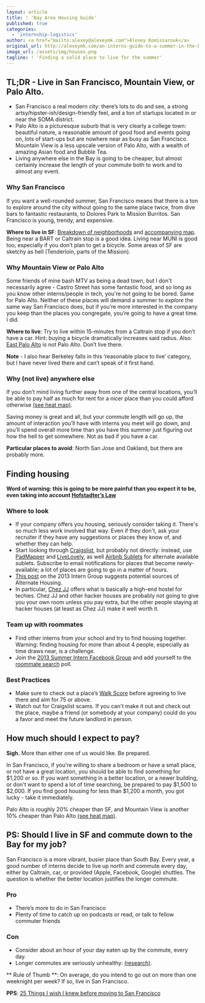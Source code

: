 ```yaml
---
layout: article
title: ! 'Bay Area Housing Guide'
published: true
categories:
  - 'internship-logistics'
author: <a href="mailto:alexey@alexeymk.com">Alexey Komissarouk</a>
original_url: http://alexeymk.com/an-interns-guide-to-a-summer-in-the-bay-area/
image_url: /assets/img/houses.png
tagline: ! 'Finding a solid place to live for the summer'
---
```


## TL;DR - Live in San Francisco, Mountain View, or Palo Alto.
- San Francisco a real modern city: there’s lots to do and see, a strong artsy/hipster-ish/design-friendly feel, and a ton of startups located in or near the SOMA district.
- Palo Alto is a picturesque suburb that is very clearly a college town: beautiful nature, a reasonable amount of good food and events going on, lots of start-ups but are nowhere near as busy as San Francisco.  Mountain View is a less upscale version of Palo Alto, with a wealth of amazing Asian food and Bubble Tea.
- Living anywhere else in the Bay is going to be cheaper, but almost certainly increase the length of your commute both to work and to almost any event.

### Why San Francisco
If you want a well-rounded summer, San Francisco means that there is a ton to explore around the city without going to the same place twice, from dive bars to fantastic restaurants, to Dolores Park to Mission Burritos.  San Francisco is young, trendy, and expensive.

**Where to live in SF**: [Breakdown of neighborhoods](http://www.thebolditalic.com/drewhoolhorst/stories/1958-moving-to-san-francisco) and [accompanying map](https://hood.theory.org/map.html).  Being near a BART or Caltrain stop is a good idea.  Living near MUNI is good too, especially if you don’t plan to get a bicycle.  Some areas of SF are sketchy as hell (Tenderloin, parts of the Mission).

### Why Mountain View or Palo Alto
Some friends of mine bash MTV as being a dead town, but I don't necessarily agree - Castro Street has some fantastic food, and so long as you know other interns/people in tech, you're not going to be bored. Same for Palo Alto.  Neither of these places will demand a summer to *explore* the same way San Francisco does, but if you’re more interested in the company you keep than the places you congregate, you’re going to have a great time.  I did.

**Where to live**: Try to live within 15-minutes from a Caltrain stop if you don’t have a car.  Hint: buying a bicycle dramatically increases said radius.  Also: [East Palo Alto](https://foursquare.com/v/the-ghetto/4beb53a0b3352d7fd26856d2) is not Palo Alto.  Don’t live there.

**Note** - I also hear Berkeley falls in this ‘reasonable place to live’ category, but I have never lived there and can’t speak of it first hand.

### Why (not live) anywhere else
If you don’t mind living further away from one of the central locations, you’ll be able to pay half as much for rent for a nicer place than you could afford otherwise [(see heat map)](https://www.kwelia.com/maps/public/sfbay).

Saving money is great and all, but your commute length will go up, the amount of interaction you’ll have with interns you meet will go down, and you’ll spend overall more time than you have this summer just figuring out how the hell to get somewhere.  Not as bad if you have a car.

**Particular places to avoid**: North San Jose and Oakland, but there are probably more.


## Finding housing
**Word of warning: this is going to be more painful than you expect it to be, even taking into account [Hofstadter’s Law](http://en.wikipedia.org/wiki/Hofstadter's_law)**
### Where to look
- If your company offers you housing, seriously consider taking it. There's so much less work involved that way.  Even if they don't, ask your recruiter if they have any suggestions or places they know of, and whether they can help.
- Start looking through [Craigslist](http://craigslist.org), but probably not directly: instead, use [PadMapper](http://padmapper.com) and [LiveLovely](http://livelovely.com), as well [Airbnb Sublets](https://www.airbnb.com/sublets) for alternate available sublets. Subscribe to email notifications for places that become newly-available; a lot of places are going to go in a matter of hours.
- [This post](https://www.facebook.com/groups/210814239033807/243098055805425/) on the 2013 Intern Group suggests potential sources of Alternate Housing.
- In particular, [Chez JJ](http://chezjj.com/) offers what is basically a high-end hostel for techies. Chez JJ and other hacker houses are probably not going to give you your own room unless you pay extra, but the other people staying at hacker houses (at least as Chez JJ) make it well worth it.
### Team up with roommates
- Find other interns from your school and try to find housing together. Warning: finding housing for more than about 4 people, especially as time draws near, is a challenge.
- Join the [2013 Summer Intern Facebook Group](https://www.facebook.com/groups/210814239033807/) and add yourself to the [roommate search](https://www.facebook.com/questions/251394174975813/?qa_ref=qd) poll.
### Best Practices
- Make sure to check out a place’s [Walk Score](http://walkscore.com) before agreeing to live there and aim for 75 or above.
- Watch out for Craigslist scams. If you can't make it out and check out the place, maybe a friend (or somebody at your company) could do you a favor and meet the future landlord in person.

## How much should I expect to pay?

**Sigh.**  More than either one of us would like.  Be prepared.

In San Francisco, if you're willing to share a bedroom or have a small place, or not have a great location, you should be able to find something for $1,200 or so.  If you want something in a better location, or a newer building, or don't want to spend a lot of time searching, be prepared to pay $1,500 to $2,000.  If you find good housing for less than $1,200 a month, you got lucky - take it immediately.

Palo Alto is roughly 20% cheaper than SF, and Mountain View is another 10% cheaper than Palo Alto [(see heat map)](https://www.kwelia.com/maps/public/sfbay).

## PS: Should I live in SF and commute down to the Bay for my job?

San Francisco is a more vibrant, busier place than South Bay.  Every year, a good number of interns decide to live up north and commute every day, either by Caltrain, car, or provided (Apple, Facebook, Google) shuttles.  The question is whether the better location justifies the longer commute.

### Pro
- There’s more to do in San Francisco
- Plenty of time to catch up on podcasts or read, or talk to fellow commuter friends

### Con
- Consider about an hour of your day eaten up by the commute, every day.
- Longer commutes are seriously unhealthy: [(research)](http://healthland.time.com/2012/05/08/long-commute-your-heart-and-waistline-may-suffer-for-it/).

** Rule of Thumb **:
On average, do you intend to go out on more than one weeknight per week? If so, live in San Francisco.

**PPS**: [25 Things I wish I knew before moving to San Francisco](http://jasonevanish.com/2013/01/17/25-things-i-wish-i-knew-before-moving-to-san-francisco/)
